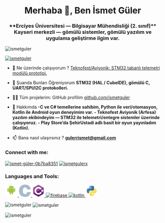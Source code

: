 <h1 align="center">Merhaba 👋, Ben İsmet Güler</h1>
<h3 align="center">**Erciyes Üniversitesi — Bilgisayar Mühendisliği (2. sınıf)** Kayseri merkezli — gömülü sistemler, gömülü yazılım ve uygulama geliştirme ilgim var.</h3>

<p align="left"> <img src="https://komarev.com/ghpvc/?username=ismetguler&label=Profile%20views&color=0e75b6&style=flat" alt="ismetguler" /> </p>

<p align="left"> <a href="https://github.com/ryo-ma/github-profile-trophy"><img src="https://github-profile-trophy.vercel.app/?username=ismetguler" alt="ismetguler" /></a> </p>

- 🔭 Ne üzerinde çalışıyorum ? [Teknofest/Aviyonik: STM32 tabanlı telemetri modülü prototipi.](https://github.com/ismetguler/stm32)

- 🌱 Şuanda Bunları Öğreniyorum **STM32 (HAL / CubeIDE), gömülü C, UART/SPI/I2C protokolleri.**

- 👨‍💻 Tüm projelerim: GitHub profilim [github.com/ismetguler](github.com/ismetguler)

- 💬 Hakkımda **-C ve C# temellerine sahibim, Python ile veri/otomasyon, Kotlin ile Android oyun deneyimim var. - Teknofest Aviyonik (Arfesa) yazılım ekibindeyim — STM32 ile telemetri/entegre sistemler üzerinde çalışıyoruz. - Play Store’da **ŞehirUstadi** adlı basit bir oyun yayınladım (Kotlin).**

- 📫 Bana nasıl ulaşırsınız ? **gulerrismet@gmail.com**

<h3 align="left">Connect with me:</h3>
<p align="left">
<a href="https://linkedin.com/in/ismet-güler-0b7ba8351" target="blank"><img align="center" src="https://raw.githubusercontent.com/rahuldkjain/github-profile-readme-generator/master/src/images/icons/Social/linked-in-alt.svg" alt="ismet-güler-0b7ba8351" height="30" width="40" /></a>
<a href="https://instagram.com/ismetgulerx" target="blank"><img align="center" src="https://raw.githubusercontent.com/rahuldkjain/github-profile-readme-generator/master/src/images/icons/Social/instagram.svg" alt="ismetgulerx" height="30" width="40" /></a>
</p>

<h3 align="left">Languages and Tools:</h3>
<p align="left"> <a href="https://developer.android.com" target="_blank" rel="noreferrer"> <img src="https://raw.githubusercontent.com/devicons/devicon/master/icons/android/android-original-wordmark.svg" alt="android" width="40" height="40"/> </a> <a href="https://www.cprogramming.com/" target="_blank" rel="noreferrer"> <img src="https://raw.githubusercontent.com/devicons/devicon/master/icons/c/c-original.svg" alt="c" width="40" height="40"/> </a> <a href="https://www.w3schools.com/cs/" target="_blank" rel="noreferrer"> <img src="https://raw.githubusercontent.com/devicons/devicon/master/icons/csharp/csharp-original.svg" alt="csharp" width="40" height="40"/> </a> <a href="https://firebase.google.com/" target="_blank" rel="noreferrer"> <img src="https://www.vectorlogo.zone/logos/firebase/firebase-icon.svg" alt="firebase" width="40" height="40"/> </a> <a href="https://kotlinlang.org" target="_blank" rel="noreferrer"> <img src="https://www.vectorlogo.zone/logos/kotlinlang/kotlinlang-icon.svg" alt="kotlin" width="40" height="40"/> </a> <a href="https://www.python.org" target="_blank" rel="noreferrer"> <img src="https://raw.githubusercontent.com/devicons/devicon/master/icons/python/python-original.svg" alt="python" width="40" height="40"/> </a> </p>

<p><img align="left" src="https://github-readme-stats.vercel.app/api/top-langs?username=ismetguler&show_icons=true&locale=en&layout=compact" alt="ismetguler" /></p>

<p>&nbsp;<img align="center" src="https://github-readme-stats.vercel.app/api?username=ismetguler&show_icons=true&locale=en" alt="ismetguler" /></p>

<p><img align="center" src="https://github-readme-streak-stats.herokuapp.com/?user=ismetguler&" alt="ismetguler" /></p>
